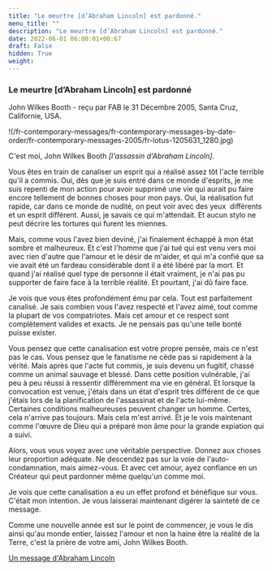 ```yaml
---
title: "Le meurtre [d’Abraham Lincoln] est pardonné."
menu_title: ""
description: "Le meurtre [d’Abraham Lincoln] est pardonné."
date: 2022-06-01 06:00:01+00:67
draft: False
hidden: True
weight:
---
```

### Le meurtre [d’Abraham Lincoln] est pardonné

John Wilkes Booth - reçu par FAB le 31 Décembre 2005, Santa Cruz, Californie, USA.

!(/fr-contemporary-messages/fr-contemporary-messages-by-date-order/fr-contemporary-messages-2005/fr-lotus-1205631_1280.jpg)

C'est moi, John Wilkes Booth *[l'assassin d'Abraham Lincoln]*.

Vous êtes en train de canaliser un esprit qui a réalisé assez tôt l'acte terrible qu'il a commis. Oui, dès que je suis entré dans ce monde d'esprits, je me suis repenti de mon action pour avoir supprimé une vie qui aurait pu faire encore tellement de bonnes choses pour mon pays. Oui, la réalisation fut rapide, car dans ce monde de nudité, on peut voir avec des yeux  différents et un esprit différent. Aussi, je savais ce qui m'attendait. Et aucun stylo ne peut décrire les tortures qui furent les miennes.

Mais, comme vous l'avez bien deviné, j'ai finalement échappé à mon état sombre et malheureux. Et c'est l'homme que j'ai tué qui est venu vers moi avec rien d'autre que l'amour et le désir de m'aider, et qui m'a confié que sa vie avait été un fardeau considérable dont il a été libéré par la mort. Et quand j'ai réalisé quel type de personne il était vraiment, je n'ai pas pu supporter de faire face à la terrible réalité. Et pourtant, j'ai dû faire face.

Je vois que vous êtes profondément ému par cela. Tout est parfaitement canalisé. Je sais combien vous l'avez respecté et l'avez aimé, tout comme la plupart de vos compatriotes. Mais cet amour et ce respect sont complètement valides et exacts. Je ne pensais pas qu'une telle bonté puisse exister.

Vous pensez que cette canalisation est votre propre pensée, mais ce n'est pas le cas. Vous pensez que le fanatisme ne cède pas si rapidement à la vérité. Mais après que l'acte fut commis, je suis devenu un fugitif, chassé comme un animal sauvage et blessé. Dans cette position vulnérable, j'ai peu à peu réussi à ressentir différemment ma vie en général. Et lorsque la convocation est venue, j'étais dans un état d'esprit très différent de ce que j'étais lors de la planification de l'assassinat et de l'acte lui-même. Certaines conditions malheureuses peuvent changer un homme. Certes, cela n'arrive pas toujours. Mais cela m'est arrivé. Et je le vois maintenant comme l'œuvre de Dieu qui a préparé mon âme pour la grande expiation qui a suivi.

Alors, vous vous voyez avec une véritable perspective. Donnez aux choses leur proportion adéquate. Ne descendez pas sur la voie de l'auto-condamnation, mais aimez-vous. Et avec cet amour, ayez confiance en un Créateur qui peut pardonner même quelqu'un comme moi.

Je vois que cette canalisation a eu un effet profond et bénéfique sur vous. C'était mon intention. Je vous laisserai maintenant digérer la sainteté de ce message.

Comme une nouvelle année est sur le point de commencer, je vous le dis ainsi qu'au monde entier, laissez l'amour et non la haine être la réalité de la Terre, c'est la prière de votre ami, John Wilkes Booth.

[Un message d'Abraham Lincoln](/fr-contemporary-messages/fr-contemporary-messages-by-date-order/fr-contemporary-messages-2005/fr-2005-12-31-1-fab-abraham-lincoln/)
